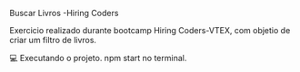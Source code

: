Buscar Livros -Hiring Coders

Exercicio realizado durante bootcamp Hiring Coders-VTEX, com objetio de criar um filtro de livros.

💻 Executando o projeto.
 npm start no terminal.



